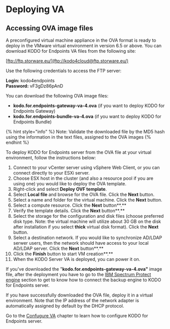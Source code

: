 # Deploying VA

## Accessing OVA image files <a id="accessing-virtual-machine"></a>

A preconfigured virtual machine appliance in the OVA format is ready to deploy in the VMware virtual environment in version 6.5 or above. You can download KODO for Endpoints VA files from the following site:

​[ftp://ftp.storware.eu/](ftp://kodo4cloud@ftp.storware.eu/)

Use the following credentials to access the FTP server:

**Login:** kodo4endpoints   
**Password:** vF3gDz86pAnD

You can download the following OVA image files:

* **kodo.for.endpoints-gateway-va-4.ova** \(if you want to deploy KODO for Endpoints Gateway\)
* **kodo.for.endpoints-bundle-va-4.ova** \(if you want to deploy KODO for Endpoints Bundle\)

{% hint style="info" %}
Note: Validate the downloaded file by the MD5 hash using the information in the text files, assigned to the OVA images 
{% endhint %}

To deploy KODO for Endpoints server from the OVA file at your virtual environment, follow the instructions below:

1. Connect to your vCenter server using vSphere Web Client, or you can connect directly to your ESXi server.
2. Choose ESX host in the cluster \(and also a resource pool if you are using one\) you would like to deploy the OVA template.
3.  Right-click and select **Deploy OVF template**.
4.  Select **Local file** and browse for the OVA file. Click the **Next** button.
5. Select a name and folder for the virtual machine. Click the **Next** button.
6. Select a compute resource. Click the **Next** button**.**
7. Verify the template details. Click the **Next** button**.**
8. Select the storage for the configuration and disk files \(choose preferred disk type. Note: the virtual machine will utilize about 30 GB on the disk after installation if you select **thick** virtual disk format\). Click the **Next** button.
9.  Select a destination network. If you would like to synchronize AD/LDAP serwer users, then the network should have access to your local AD/LDAP server. Click the **Next** button**.**
10. Click the **Finish** button to start VM creation**.**
11. When the KODO Server VA is deployed, you can power it on. 

If you've downloaded the "**kodo.for.endpoints-gateway-va-4.ova"** image file, after the deployment you have to go to the  [IBM Spectrum Protect engine](../spectrum-protect-tsm-configuration.md) section to get to know how to connect the backup engine to KODO for Endpoints server.

If you have successfully downloaded the OVA file, deploy it in a virtual environment. Note that the IP address of the network adapter is automatically assigned by default by the DHCP protocol.

Go to the [Confugure VA](configuring-va/) chapter to learn how to configure KODO for Endpoints server.


